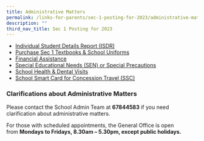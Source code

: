 ```yaml
---
title: Administrative Matters
permalink: /links-for-parents/sec-1-posting-for-2023/administrative-matters/
description: ""
third_nav_title: Sec 1 Posting for 2023
---
```

* [Individual Student Details Report (ISDR)](/links-for-parents/administrative-matters/individual-student-details-report-isdr)
* [Purchase Sec 1 Textbooks & School Uniforms](/links-for-parents/administrative-matters/purchase-sec-1-textbooks-n-school-uniforms)
* [Financial Assistance](/links-for-parents/administrative-matters/financial-assistance)
* [Special Educational Needs (SEN) or Special Precautions](/links-for-parents/administrative-matters/special-educational-needs-sen-or-special-precautions)
* [School Health & Dental Visits](/links-for-parents/administrative-matters/school-health-n-dental-visits)
* [School Smart Card for Concession Travel (SSC)](/links-for-parents/administrative-matters/school-smart-card-for-concession-travel-ssc)

### Clarifications about Administrative Matters

Please contact the School Admin Team at **67844583** if you need clarification about administrative matters.

For those with scheduled appointments, the General Office is open from **Mondays to Fridays, 8.30am – 5.30pm, except public holidays.**